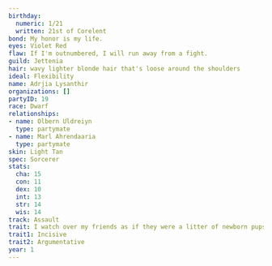 ```yaml
---
birthday:
  numeric: 1/21
  written: 21st of Corelent
bond: My honor is my life.
eyes: Violet Red
flaw: If I'm outnumbered, I will run away from a fight.
guild: Jettenia
hair: wavy lighter blonde hair that's loose around the shoulders
ideal: Flexibility
name: Adrjia Lysanthir
organizations: []
partyID: 19
race: Dwarf
relationships:
- name: Olbern Uldreiyn
  type: partymate
- name: Marl Ahrendaaria
  type: partymate
skin: Light Tan
spec: Sorcerer
stats:
  cha: 15
  con: 11
  dex: 10
  int: 13
  str: 14
  wis: 14
track: Assault
trait: I watch over my friends as if they were a litter of newborn pups.
trait1: Incisive
trait2: Argumentative
year: 1
---
```

